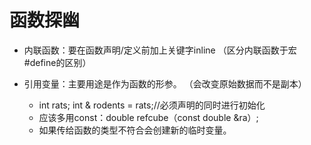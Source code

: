 # 函数探幽

* 内联函数：要在函数声明/定义前加上关键字inline
（区分内联函数于宏#define的区别）

* 引用变量：主要用途是作为函数的形参。
（会改变原始数据而不是副本）
    * int rats; int & rodents = rats;//必须声明的同时进行初始化
    * 应该多用const：double refcube（const double &ra）;
    * 如果传给函数的类型不符合会创建新的临时变量。

